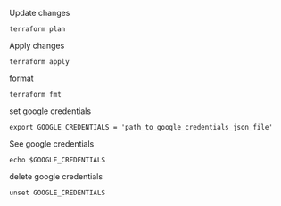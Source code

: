 Update changes
```shell
terraform plan
```
Apply changes
```shell
terraform apply
```
format
```shell
terraform fmt
```

set google credentials
```shell
export GOOGLE_CREDENTIALS = 'path_to_google_credentials_json_file'
```

See google credentials
```shell
echo $GOOGLE_CREDENTIALS
```

delete google credentials
```shell
unset GOOGLE_CREDENTIALS
```
